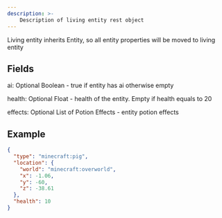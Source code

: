 ```yaml
---
description: >-
    Description of living entity rest object
---
```


Living entity inherits Entity, so all entity properties will be moved to living entity

## Fields
ai: Optional Boolean - true if entity has ai otherwise empty

health: Optional Float - health of the entity. Empty if health equals to 20

effects: Optional List of Potion Effects - entity potion effects

## Example
```json
{
  "type": "minecraft:pig",
  "location": {
    "world": "minecraft:overworld",
    "x": -1.06,
    "y": -60,
    "z": -38.61
  },
  "health": 10
}
```